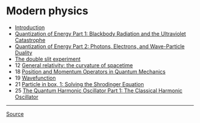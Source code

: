 # Modern physics

- [Introduction](introduction)
- [Quantization of Energy Part 1: Blackbody Radiation and the Ultraviolet Catastrophe](quantization-energy-blackbody-radiation-ultraviolet-catastrophe)
- [Quantization of Energy Part 2: Photons, Electrons, and Wave-Particle Duality](quantization-energy-photon-electron-wave-particle-duality)
- [The double slit experiment](double-slit-experiment)
- 12 [General relativity: the curvature of spacetime](general-relativity-spacetime-curvature)
- 18 [Position and Momentum Operators in Quantum Mechanics](position-momentum-operators)
- 19 [Wavefunction](wavefunction)
- 21 [Particle in box, 1: Solving the Shrodinger Equation](particle-in-box-1)
- 25 [The Quantum Harmonic Oscillator Part 1: The Classical Harmonic Oscillator](quantum-harmonic-oscillator-1)

---

[Source](https://www.youtube.com/watch?v=H0m97YJavH4&list=PLybg94GvOJ9FAFBqQGf5-4YbfKpWbJtGn&index=1)